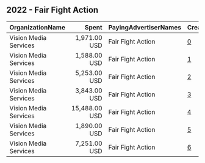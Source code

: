 ## 2022 - Fair Fight Action 
|OrganizationName|Spent|PayingAdvertiserNames|CreativeUrls|Impressions|Genders|AgeBrackets|CountryCodes|BillingAddresses|CandidateBallotInformation|
|:---|---:|:---|:---|---:|:---|:---|:---|:---|:---|
|Vision Media Services|1,971.00 USD|Fair Fight Action|[0](https://www.snap.com/political-ads/asset/a51b16a4267435b5ea9695c454e2c4a2d062b51dd87014ad1640b4570181d8a7?mediaType=mp4)|159,767||18+|united states|"PO Box 56081 ,Chicago,60656,US"||
|Vision Media Services|1,588.00 USD|Fair Fight Action|[1](https://www.snap.com/political-ads/asset/d674246ae8edcdbdce88db9afd2681b71271f22da154de7722410f60e57d35fa?mediaType=mp4)|62,567||18+|united states|"PO Box 56081 ,Chicago,60656,US"||
|Vision Media Services|5,253.00 USD|Fair Fight Action|[2](https://www.snap.com/political-ads/asset/d2eb58ed6231188f276d9d94d6e45d3592c9807a03e631231ae6758a8aaa4071?mediaType=mp4)|151,150||18+|united states|"PO Box 56081 ,Chicago,60656,US"||
|Vision Media Services|3,843.00 USD|Fair Fight Action|[3](https://www.snap.com/political-ads/asset/18297b47990017c9e800cd490aeca87c43988ed4f2cd2ba4386efc4ef1b31609?mediaType=mp4)|149,172||18+|united states|"PO Box 56081 ,Chicago,60656,US"||
|Vision Media Services|15,488.00 USD|Fair Fight Action|[4](https://www.snap.com/political-ads/asset/50939c6d78e3512887297568e825b73ba885b4866ae9a90265cb9994c5fd2f7b?mediaType=mp4)|6,222,076||18-35|united states|"PO Box 56081 ,Chicago,60656,US"||
|Vision Media Services|1,890.00 USD|Fair Fight Action|[5](https://www.snap.com/political-ads/asset/6f0b368219beab9ca9f98ed6c75440161af956251d7f2678e42184859d6fc455?mediaType=mp4)|71,268||18+|united states|"PO Box 56081 ,Chicago,60656,US"||
|Vision Media Services|7,251.00 USD|Fair Fight Action|[6](https://www.snap.com/political-ads/asset/08ed3a5b5320802d139c61f3312432b0cb22b08acbcf771b83d4f5ba65745939?mediaType=mp4)|3,361,481|||united states|"PO Box 56081 ,Chicago,60656,US"||

